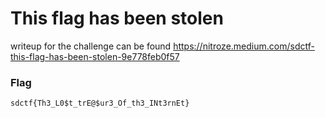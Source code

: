 # This flag has been stolen

writeup for the challenge can be found https://nitroze.medium.com/sdctf-this-flag-has-been-stolen-9e778feb0f57

### Flag
```
sdctf{Th3_L0$t_trE@$ur3_Of_th3_INt3rnEt}
```
